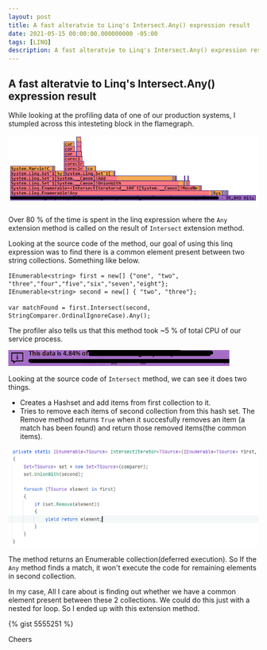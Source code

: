```yaml
---
layout: post
title: A fast alteratvie to Linq's Intersect.Any() expression result
date: 2021-05-15 00:00:00.000000000 -05:00
tags: [LINQ]
description: A fast alteratvie to Linq's Intersect.Any() expression result
---
```

## A fast alteratvie to Linq's Intersect.Any() expression result

While looking at the profiling data of one of our production systems, I stumpled across this intesteting block in the flamegraph. 


![linq taking 80 percent cpu](/assets/2021_5_15_before-linq-intersect.png)
 
Over 80 % of the time is spent in the linq expression where the `Any` extension method is called on the result of `Intersect` extension method.

Looking at the source code of the method, our goal of using this linq expression was to find there is a common element present between two string collections. Something like below.


    IEnumerable<string> first = new[] {"one", "two", "three","four","five","six","seven","eight"};
    IEnumerable<string> second = new[] { "two", "three"};

    var matchFound = first.Intersect(second,  StringComparer.OrdinalIgnoreCase).Any();

The profiler also tells us that this method took ~5 % of total CPU of our service process.

![total cpu usage of method](/assets/2021_5_15_before-total-cpu.png)

Looking at the source code of `Intersect` method, we can see it does two things.

 * Creates a Hashset and add items from first collection to it.
 * Tries to remove each items of second collection from this hash set. The Remove method returns `True` when it succesfully removes an item (a match has been found) and return those removed items(the common items).

![Intersect source code](/assets/2021_05_15_intersect-sourcecode.png)


The method returns an Enumerable collection(deferred execution). So If the `Any` method finds a match, it won't execute the code for remaining elements in second collection.

In my case, All I care about is finding out whether we have a common element present between these 2 collections. We could do this just with a nested for loop. So I ended up with this extension method.

 {% gist 5555251 %}






Cheers


